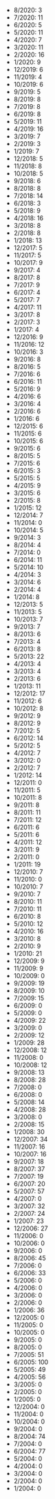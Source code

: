 *  8/2020: 3
*  7/2020: 11
*  6/2020: 5
*  5/2020: 11
*  4/2020: 7
*  3/2020: 11
*  2/2020: 16
*  1/2020: 9
*  12/2019: 6
*  11/2019: 4
*  10/2019: 6
*  9/2019: 5
*  8/2019: 8
*  7/2019: 8
*  6/2019: 8
*  5/2019: 11
*  4/2019: 16
*  3/2019: 7
*  2/2019: 3
*  1/2019: 7
*  12/2018: 5
*  11/2018: 8
*  10/2018: 5
*  9/2018: 6
*  8/2018: 8
*  7/2018: 14
*  6/2018: 3
*  5/2018: 9
*  4/2018: 16
*  3/2018: 8
*  2/2018: 8
*  1/2018: 13
*  12/2017: 5
*  11/2017: 5
*  10/2017: 9
*  9/2017: 4
*  8/2017: 8
*  7/2017: 9
*  6/2017: 4
*  5/2017: 7
*  4/2017: 11
*  3/2017: 8
*  2/2017: 3
*  1/2017: 4
*  12/2016: 9
*  11/2016: 12
*  10/2016: 3
*  9/2016: 8
*  8/2016: 5
*  7/2016: 6
*  6/2016: 11
*  5/2016: 9
*  4/2016: 6
*  3/2016: 4
*  2/2016: 6
*  1/2016: 6
*  12/2015: 6
*  11/2015: 6
*  10/2015: 6
*  9/2015: 6
*  8/2015: 5
*  7/2015: 6
*  6/2015: 3
*  5/2015: 5
*  4/2015: 9
*  3/2015: 6
*  2/2015: 8
*  1/2015: 12
*  12/2014: 7
*  11/2014: 0
*  10/2014: 5
*  9/2014: 3
*  8/2014: 4
*  7/2014: 0
*  6/2014: 11
*  5/2014: 10
*  4/2014: 3
*  3/2014: 6
*  2/2014: 4
*  1/2014: 8
*  12/2013: 5
*  11/2013: 5
*  10/2013: 7
*  9/2013: 7
*  8/2013: 6
*  7/2013: 4
*  6/2013: 8
*  5/2013: 22
*  4/2013: 4
*  3/2013: 4
*  2/2013: 6
*  1/2013: 11
*  12/2012: 17
*  11/2012: 6
*  10/2012: 8
*  9/2012: 9
*  8/2012: 9
*  7/2012: 5
*  6/2012: 14
*  5/2012: 5
*  4/2012: 7
*  3/2012: 0
*  2/2012: 7
*  1/2012: 14
*  12/2011: 0
*  11/2011: 5
*  10/2011: 8
*  9/2011: 8
*  8/2011: 11
*  7/2011: 12
*  6/2011: 6
*  5/2011: 6
*  4/2011: 12
*  3/2011: 9
*  2/2011: 0
*  1/2011: 19
*  12/2010: 7
*  11/2010: 0
*  10/2010: 7
*  9/2010: 7
*  8/2010: 11
*  7/2010: 11
*  6/2010: 8
*  5/2010: 12
*  4/2010: 16
*  3/2010: 8
*  2/2010: 9
*  1/2010: 21
*  12/2009: 9
*  11/2009: 9
*  10/2009: 0
*  9/2009: 19
*  8/2009: 10
*  7/2009: 15
*  6/2009: 0
*  5/2009: 0
*  4/2009: 22
*  3/2009: 0
*  2/2009: 12
*  1/2009: 28
*  12/2008: 12
*  11/2008: 0
*  10/2008: 12
*  9/2008: 13
*  8/2008: 28
*  7/2008: 0
*  6/2008: 0
*  5/2008: 14
*  4/2008: 28
*  3/2008: 0
*  2/2008: 15
*  1/2008: 30
*  12/2007: 34
*  11/2007: 16
*  10/2007: 16
*  9/2007: 18
*  8/2007: 37
*  7/2007: 19
*  6/2007: 20
*  5/2007: 57
*  4/2007: 0
*  3/2007: 32
*  2/2007: 24
*  1/2007: 23
*  12/2006: 27
*  11/2006: 0
*  10/2006: 0
*  9/2006: 0
*  8/2006: 45
*  7/2006: 0
*  6/2006: 33
*  5/2006: 0
*  4/2006: 0
*  3/2006: 0
*  2/2006: 0
*  1/2006: 36
*  12/2005: 0
*  11/2005: 0
*  10/2005: 0
*  9/2005: 0
*  8/2005: 0
*  7/2005: 51
*  6/2005: 100
*  5/2005: 49
*  4/2005: 56
*  3/2005: 0
*  2/2005: 0
*  1/2005: 0
*  12/2004: 0
*  11/2004: 0
*  10/2004: 0
*  9/2004: 0
*  8/2004: 74
*  7/2004: 0
*  6/2004: 77
*  5/2004: 0
*  4/2004: 0
*  3/2004: 0
*  2/2004: 0
*  1/2004: 0